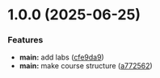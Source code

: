 # 1.0.0 (2025-06-25)


### Features

* **main:** add labs ([cfe9da9](github.com/hziba-hakim/os-intro/commits/cfe9da96fac442857420dcc21f1e9c51f9170d5f))
* **main:** make course structure ([a772562](github.com/hziba-hakim/os-intro/commits/a772562ac141555c445e2b1ae6a653b030bdb0e9))



